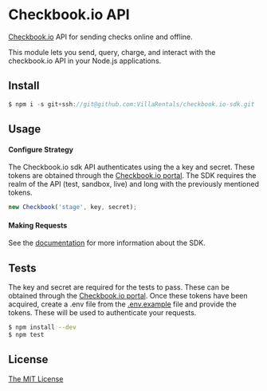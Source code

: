 # Checkbook.io API

[Checkbook.io](https://checkbook.io/) API for sending checks online and offline.

This module lets you send, query, charge, and interact with the checkbook.io API in your Node.js applications.

## Install

```js
$ npm i -s git+ssh://git@github.com:VillaRentals/checkbook.io-sdk.git

```

## Usage

#### Configure Strategy

The Checkbook.io sdk API authenticates using the a key and secret. These tokens are obtained through the [Checkbook.io portal](https://checkbook.io/login). The SDK requires the realm of the API (test, sandbox, live) and long with the previously mentioned tokens.

```js
new Checkbook('stage', key, secret);
```

#### Making Requests

See the [documentation](docs/index.html) for more information about the SDK.

## Tests

The key and secret are required for the tests to pass. These can be obtained through the [Checkbook.io portal](https://checkbook.io/login). Once these tokens have been acquired, create a .env file from the [.env.example](.env.example) file and provide the tokens. These will be used to authenticate your requests.

```bash
$ npm install --dev
$ npm test
```
## License

[The MIT License](http://opensource.org/licenses/MIT)
